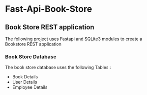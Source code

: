 # Fast-Api-Book-Store
<h2>Book Store REST application</h2>
<p>The following project uses Fastapi and SQLite3 modules to create a Bookstore REST application</p>
<h3>Book Store Database</h3>
<p>The book store database uses the following Tables :</p>
<ul>
  <li>Book Details</li>
  <li>User Details</li>
  <li>Employee Details</li>
</ul>  
